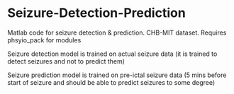 # Seizure-Detection-Prediction
Matlab code for seizure detection &amp; prediction. CHB-MIT dataset. Requires phsyio_pack for modules

Seizure detection model is trained on actual seizure data (it is trained to detect seizures and not to predict them)

Seizure prediction model is trained on pre-ictal seizure data (5 mins before start of seizure and should be able to predict seizures to some degree) 
